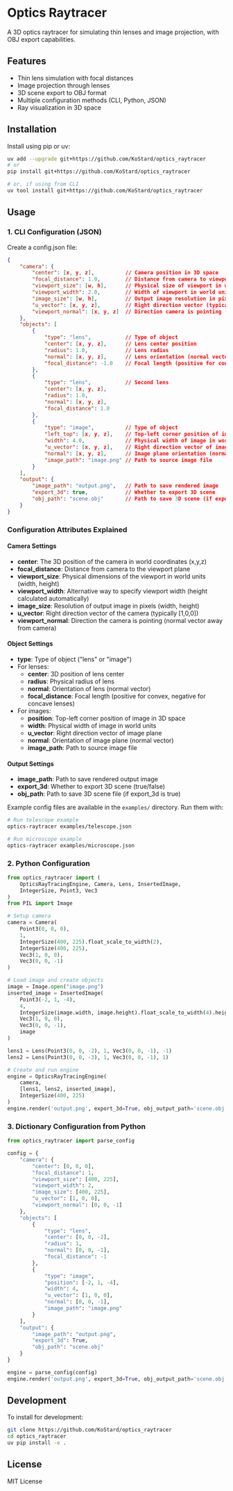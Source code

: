 # Optics Raytracer

A 3D optics raytracer for simulating thin lenses and image projection, with OBJ export capabilities.

## Features

- Thin lens simulation with focal distances
- Image projection through lenses
- 3D scene export to OBJ format
- Multiple configuration methods (CLI, Python, JSON)
- Ray visualization in 3D space

## Installation

Install using pip or uv:

```bash
uv add --upgrade git+https://github.com/KoStard/optics_raytracer
# or
pip install git+https://github.com/KoStard/optics_raytracer

# or, if using from CLI
uv tool install git+https://github.com/KoStard/optics_raytracer
```

## Usage

### 1. CLI Configuration (JSON)

Create a config.json file:
```json
{
    "camera": {
        "center": [x, y, z],          // Camera position in 3D space
        "focal_distance": 1.0,        // Distance from camera to viewport
        "viewport_size": [w, h],      // Physical size of viewport in world units
        "viewport_width": 2.0,        // Width of viewport in world units
        "image_size": [w, h],         // Output image resolution in pixels
        "u_vector": [x, y, z],        // Right direction vector (typically [1,0,0])
        "viewport_normal": [x, y, z]  // Direction camera is pointing (away from camera)
    },
    "objects": [
        {
            "type": "lens",           // Type of object
            "center": [x, y, z],      // Lens center position
            "radius": 1.0,            // Lens radius
            "normal": [x, y, z],      // Lens orientation (normal vector)
            "focal_distance": -1.0    // Focal length (positive for convex, negative for concave)
        },
        {
            "type": "lens",           // Second lens
            "center": [x, y, z],      
            "radius": 1.0,            
            "normal": [x, y, z],      
            "focal_distance": 1.0     
        },
        {
            "type": "image",          // Type of object
            "left_top": [x, y, z],    // Top-left corner position of image
            "width": 4.0,             // Physical width of image in world units
            "u_vector": [x, y, z],    // Right direction vector of image plane
            "normal": [x, y, z],      // Image plane orientation (normal vector)
            "image_path": "image.png" // Path to source image file
        }
    ],
    "output": {
        "image_path": "output.png",   // Path to save rendered image
        "export_3d": true,            // Whether to export 3D scene
        "obj_path": "scene.obj"       // Path to save 3D scene (if export_3d is true)
    }
}
```

### Configuration Attributes Explained

#### Camera Settings
- **center**: The 3D position of the camera in world coordinates (x,y,z)
- **focal_distance**: Distance from camera to the viewport plane
- **viewport_size**: Physical dimensions of the viewport in world units (width, height)
- **viewport_width**: Alternative way to specify viewport width (height calculated automatically)
- **image_size**: Resolution of output image in pixels (width, height)
- **u_vector**: Right direction vector of the camera (typically [1,0,0])
- **viewport_normal**: Direction the camera is pointing (normal vector away from camera)

#### Object Settings
- **type**: Type of object ("lens" or "image")
- For lenses:
  - **center**: 3D position of lens center
  - **radius**: Physical radius of lens
  - **normal**: Orientation of lens (normal vector)
  - **focal_distance**: Focal length (positive for convex, negative for concave lenses)
- For images:
  - **position**: Top-left corner position of image in 3D space
  - **width**: Physical width of image in world units
  - **u_vector**: Right direction vector of image plane
  - **normal**: Orientation of image plane (normal vector)
  - **image_path**: Path to source image file

#### Output Settings
- **image_path**: Path to save rendered output image
- **export_3d**: Whether to export 3D scene (true/false)
- **obj_path**: Path to save 3D scene file (if export_3d is true)

Example config files are available in the `examples/` directory. Run them with:

```bash
# Run telescope example
optics-raytracer examples/telescope.json

# Run microscope example 
optics-raytracer examples/microscope.json
```

### 2. Python Configuration

```python
from optics_raytracer import (
    OpticsRayTracingEngine, Camera, Lens, InsertedImage,
    IntegerSize, Point3, Vec3
)
from PIL import Image

# Setup camera
camera = Camera(
    Point3(0, 0, 0), 
    1,
    IntegerSize(400, 225).float_scale_to_width(2),
    IntegerSize(400, 225),
    Vec3(1, 0, 0),
    Vec3(0, 0, -1)
)

# Load image and create objects
image = Image.open("image.png")
inserted_image = InsertedImage(
    Point3(-2, 1, -4),
    4,
    IntegerSize(image.width, image.height).float_scale_to_width(4).height,
    Vec3(1, 0, 0),
    Vec3(0, 0, -1),
    image
)

lens1 = Lens(Point3(0, 0, -2), 1, Vec3(0, 0, -1), -1)
lens2 = Lens(Point3(0, 0, -3), 1, Vec3(0, 0, -1), 1)

# Create and run engine
engine = OpticsRayTracingEngine(
    camera,
    [lens1, lens2, inserted_image],
    IntegerSize(400, 225)
)
engine.render('output.png', export_3d=True, obj_output_path='scene.obj')
```

### 3. Dictionary Configuration from Python

```python
from optics_raytracer import parse_config

config = {
    "camera": {
        "center": [0, 0, 0],
        "focal_distance": 1,
        "viewport_size": [400, 225],
        "viewport_width": 2,
        "image_size": [400, 225],
        "u_vector": [1, 0, 0],
        "viewport_normal": [0, 0, -1]
    },
    "objects": [
        {
            "type": "lens",
            "center": [0, 0, -2],
            "radius": 1,
            "normal": [0, 0, -1],
            "focal_distance": -1
        },
        {
            "type": "image",
            "position": [-2, 1, -4],
            "width": 4,
            "u_vector": [1, 0, 0],
            "normal": [0, 0, -1],
            "image_path": "image.png"
        }
    ],
    "output": {
        "image_path": "output.png",
        "export_3d": True,
        "obj_path": "scene.obj"
    }
}

engine = parse_config(config)
engine.render('output.png', export_3d=True, obj_output_path='scene.obj')
```

## Development

To install for development:
```bash
git clone https://github.com/KoStard/optics_raytracer
cd optics_raytracer
uv pip install -e .
```

## License

MIT License
